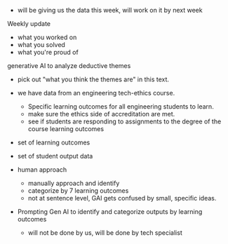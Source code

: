 - will be giving us the data this week, will work on it by next week

Weekly update
- what you worked on
- what you solved
- what you're proud of


generative AI to analyze deductive themes
- pick out "what you think the themes are" in this text.
- we have data from an engineering tech-ethics course.
	- Specific learning outcomes for all engineering students to learn.
	- make sure the ethics side of accreditation are met.
	- see if students are responding to assignments to the degree of the course learning outcomes
- set of learning outcomes
- set of student output data

- human approach
	- manually approach and identify
	- categorize by 7 learning outcomes
	- not at sentence level, GAI gets confused by small, specific ideas.
- Prompting Gen AI to identify and categorize outputs by learning outcomes
	- will not be done by us, will be done by tech specialist